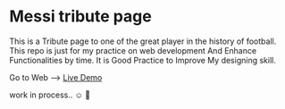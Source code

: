 # Messi tribute page

This is a Tribute page to one of the great player in the history of football. 
This repo is just for my practice on web development And Enhance Functionalities by time.
It is Good Practice to Improve My designing skill.

Go to Web --> [Live Demo](https://sheel2002.github.io/Messi-Tribute/)

work in process.. ☺ 🙏
